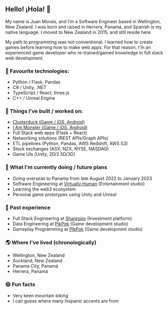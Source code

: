 ## Hello! ¡Hola! 👋

My name is Juan Morais, and I'm a Software Engineer based in Wellington, New Zealand. I was born and raised in Herrera, Panamá, and Spanish is my native language. I moved to New Zealand in 2015, and still reside here.

My path to programming was not conventional. I learned how to create games before learning how to make web apps. For that reason, I'm an experienced game developer who re-trained/gained knowledge in full stack web development.

### 🌱 Favourite technologies:

- Python / Flask, Pandas
- C# / Unity, .NET
- TypeScript / React, three.js
- C++ / Unreal Engine

### 🌳 Things I've built / worked on:

- [Clusterduck (Game / iOS, Android)](https://pikpok.com/games/clusterduck/)
- [I Am Monster (Game / iOS, Android)](https://pikpok.com/games/i-am-monster/)
- Full Stack web apps (Flask + React)
- Networking solutions (REST APIs/Graph APIs)
- ETL pipelines (Python, Pandas, AWS Redshift, AWS S3)
- Stock exchanges (ASX, NZX, NYSE, NASDAQ)
- Game UIs (Unity, 2D/2.5D/3D)

### 🦜 What I'm currently doing / future plans

- Going overseas to Panama from late August 2022 to January 2023
- Software Engineering at [Virtually Human](https://www.vhslab.com/) (Entertainment studio)
- Learning the web3 ecosystem
- Personal game prototypes using Unity and Unreal

### 🌿 Past experience

- Full Stack Engineering at [Sharesies](https://sharesies.com/) (Investment platform)
- Data Engineering at [PikPok](https://pikpok.com/) (Game development studio)
- Gameplay Programming at [PikPok](https://pikpok.com/) (Game development studio)

### 🌎 Where I've lived (chronologically)

- Wellington, New Zealand
- Auckland, New Zealand
- Panama City, Panamá
- Herrera, Panamá

### 😄 Fun facts

- Very keen mountain biking
- I can guess where many hispanic accents are from

<!--
**timrodz/timrodz** is a ✨ _special_ ✨ repository because its `README.md` (this file) appears on your GitHub profile.

Here are some ideas to get you started:

- 🔭 I’m currently working on ...
- 🌱 I’m currently learning ...
- 👯 I’m looking to collaborate on ...
- 🤔 I’m looking for help with ...
- 💬 Ask me about ...
- 📫 How to reach me: ...
- 😄 Pronouns: ...
- ⚡ Fun fact: ...
-->
